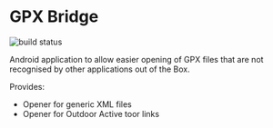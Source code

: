# GPX Bridge

![build status](https://api.travis-ci.org/t-8ch/gpxbridge.svg?branch=master)

Android application to allow easier opening of GPX files that are not
recognised by other applications out of the Box.

Provides:
* Opener for generic XML files
* Opener for Outdoor Active toor links
